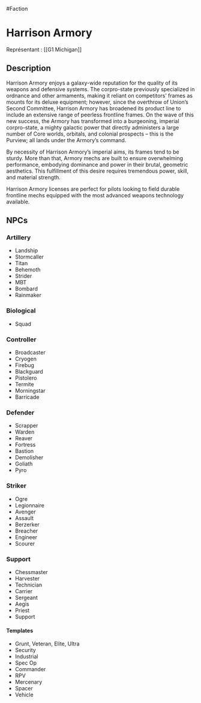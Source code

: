 #Faction 

# Harrison Armory
Représentant : [[G1 Michigan]]

## Description
Harrison Armory enjoys a galaxy-wide reputation for the quality of its weapons and  defensive systems. The corpro-state previously specialized in ordnance and other armaments, making it reliant on competitors’ frames as mounts for its deluxe equipment; however, since the overthrow of Union’s Second Committee, Harrison Armory has broadened its product line to include an extensive range of peerless frontline frames. On the wave of this new success, the Armory has transformed into a burgeoning, imperial corpro-state, a mighty galactic power that directly administers a large number of Core worlds, orbitals, and colonial prospects – this is the Purview; all lands under the Armory’s command.

By necessity of Harrison Armory’s imperial aims, its frames tend to be sturdy. More than that, Armory mechs are built to ensure overwhelming performance, embodying dominance and power in their brutal, geometric aesthetics. This fulfillment of this desire requires tremendous power, skill, and material strength.

Harrison Armory licenses are perfect for pilots looking to field durable frontline mechs equipped with the most advanced weapons technology available.

## NPCs
### Artillery
- Landship
- Stormcaller
- Titan
- Behemoth
- Strider
- MBT
- Bombard
- Rainmaker
### Biological
- Squad
### Controller
- Broadcaster
- Cryogen
- Firebug
- Blackguard
- Pistolero
- Termite
- Morningstar
- Barricade
### Defender
- Scrapper
- Warden
- Reaver
- Fortress
- Bastion
- Demolisher
- Goliath
- Pyro
### Striker
- Ogre
- Legionnaire
- Avenger
- Assault
- Berzerker
- Breacher
- Engineer 
- Scourer
### Support
- Chessmaster
- Harvester
- Technician
- Carrier
- Sergeant
- Aegis
- Priest
- Support
#### Templates
- Grunt, Veteran, Elite, Ultra
- Security
- Industrial
- Spec Op
- Commander
- RPV
- Mercenary
- Spacer
- Vehicle

